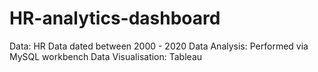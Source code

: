 # HR-analytics-dashboard

Data: HR Data dated between 2000 - 2020
Data Analysis: Performed via MySQL workbench
Data Visualisation: Tableau
